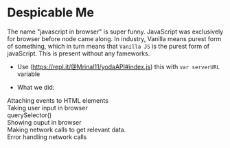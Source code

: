 # Despicable Me

The name "javascript in browser" is super funny. JavaScript was exclusively for browser before node came along. In industry, Vanilla means purest form of something, which in turn means that ```Vanilla JS``` is the purest form of javaScript. This is present without any fameworks.

- Use (https://repl.it/@Mrinal11/yodaAPI#index.js) this with ```var serverURL``` variable

- What we did:  


Attaching events to HTML elements  
Taking user input in browser  
querySelector()  
Showing ouput in browser  
Making network calls to get relevant data.  
Error handling network calls  
